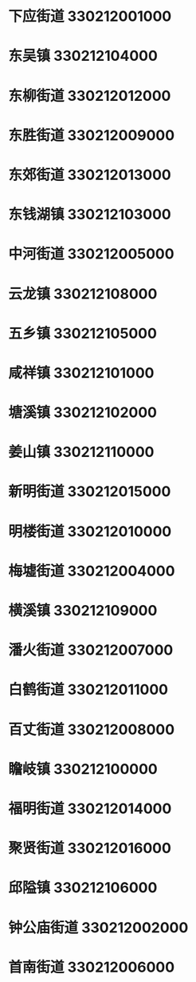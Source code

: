 # 下应街道 330212001000
# 东吴镇 330212104000
# 东柳街道 330212012000
# 东胜街道 330212009000
# 东郊街道 330212013000
# 东钱湖镇 330212103000
# 中河街道 330212005000
# 云龙镇 330212108000
# 五乡镇 330212105000
# 咸祥镇 330212101000
# 塘溪镇 330212102000
# 姜山镇 330212110000
# 新明街道 330212015000
# 明楼街道 330212010000
# 梅墟街道 330212004000
# 横溪镇 330212109000
# 潘火街道 330212007000
# 白鹤街道 330212011000
# 百丈街道 330212008000
# 瞻岐镇 330212100000
# 福明街道 330212014000
# 聚贤街道 330212016000
# 邱隘镇 330212106000
# 钟公庙街道 330212002000
# 首南街道 330212006000
